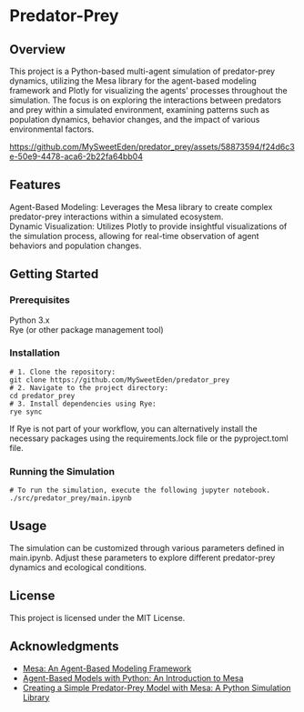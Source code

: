 # Predator-Prey
## Overview
This project is a Python-based multi-agent simulation of predator-prey dynamics, utilizing the Mesa library for the agent-based modeling framework and Plotly for visualizing the agents' processes throughout the simulation. The focus is on exploring the interactions between predators and prey within a simulated environment, examining patterns such as population dynamics, behavior changes, and the impact of various environmental factors.  

https://github.com/MySweetEden/predator_prey/assets/58873594/f24d6c3e-50e9-4478-aca6-2b22fa64bb04

## Features
Agent-Based Modeling: Leverages the Mesa library to create complex predator-prey interactions within a simulated ecosystem.  
Dynamic Visualization: Utilizes Plotly to provide insightful visualizations of the simulation process, allowing for real-time observation of agent behaviors and population changes.  

## Getting Started
### Prerequisites
Python 3.x  
Rye (or other package management tool)

### Installation
```
# 1. Clone the repository:
git clone https://github.com/MySweetEden/predator_prey
# 2. Navigate to the project directory:
cd predator_prey
# 3. Install dependencies using Rye:
rye sync
```
If Rye is not part of your workflow, you can alternatively install the necessary packages using the requirements.lock file or the pyproject.toml file.

### Running the Simulation
```
# To run the simulation, execute the following jupyter notebook.
./src/predator_prey/main.ipynb
```

## Usage
The simulation can be customized through various parameters defined in main.ipynb. Adjust these parameters to explore different predator-prey dynamics and ecological conditions.

## License
This project is licensed under the MIT License.

## Acknowledgments
- [Mesa: An Agent-Based Modeling Framework](https://pdfs.semanticscholar.org/28a1/6e1b01b5897bde0e6fc676eacbc73d179ad6.pdf)
- [Agent-Based Models with Python: An Introduction to Mesa](https://www.complexityexplorer.org/courses/172-agent-based-models-with-python-an-introduction-to-mesa)
- [Creating a Simple Predator-Prey Model with Mesa: A Python Simulation Library](https://medium.com/@ulriktpedersen/creating-a-simple-predator-prey-model-with-mesa-a-python-simulation-library-4835f29791ae)
